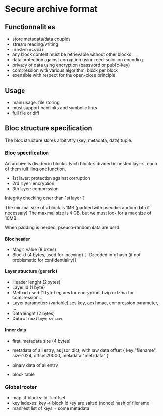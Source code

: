 # Secure archive format

## Functionnalities

- store metadata/data couples
- stream reading/writing
- random access
- any block content must be retrievable without other blocks
- data protection against corruption using reed-solomon encoding
- privacy of data using encryption (password or public-key)
- compression with various algorithm, block per block
- exensible with respect for the open-close principle

## Usage
- main usage: file storing
- must support hardlinks and symbolic links
- full file or diff

## Bloc structure specification

The bloc structure stores arbitratry (key, metadata, data) tuple.

### Bloc specification

An archive is divided in blocks. Each block is divided in nested layers, each of them fulfilling one function.

- 1st layer: protection against corruption
- 2rd layer: encryption
- 3th layer: compression

Integrity checking other than 1st layer ?

The minimal size of a block is 1MB (padded with pseudo-random data if necessary)
The maximal size is 4 GB, but we must look for a max size of 10MB.

When padding is needed, pseudo-random data are used.

#### Bloc header

- Magic value (8 bytes)
- Bloc id (4 bytes, used for indexing)
[- Decoded info hash (if not problematic for confidentiality)]

#### Layer structure (generic)

- Header lenght (2 bytes)
- Layer id (1 byte)
- Method used (1 byte)
    eg aes for encryption, bzip or lzma for compression...
- Layer parameters (variable)
    aes key, aes hmac, compression parameter, ...
- Data lenght (2 bytes)
- Data of next layer or raw

#### Inner data
- first, metadata size (4 bytes)
- metadata of all entry, as json dict, with raw data offset
    {
        key:"filename",
        size:1024,
        offset:20000,
        metadata:"metadata"
    }
- binary data of all entry


- block table



### Global footer

- map of blocks:
    id -> offset
- key indexes:
    key -> block id
    key are salted (nonce) hash of filename
- manifest
    list of keys + some metadata


